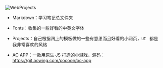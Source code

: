 ![WebProjects](https://socialify.git.ci/cocoonnu/WebProjects/image?description=1&descriptionEditable=%E4%B8%AA%E4%BA%BA%E5%89%8D%E7%AB%AF%E5%AD%A6%E4%B9%A0%E7%9A%84%20git%20%E4%BB%93%E5%BA%93%EF%BC%8C%E7%94%A8%E4%BA%8E%E4%BF%9D%E5%AD%98%E5%AD%A6%E4%B9%A0%E8%BF%87%E7%A8%8B%E4%B8%AD%E7%9A%84%E4%BB%A3%E7%A0%81%E5%92%8C%E7%AC%94%E8%AE%B0&forks=1&issues=1&language=1&name=1&owner=1&pulls=1&stargazers=1&theme=Light)




- Markdown：学习笔记总文件夹


- Fonts：收集的一些好看的中英文字体


- Projects：自己根据网上的模板做的一些有意思而且好看的小网页，`UI ` 都是我非常喜欢的风格


- AC APP：一款用原生 JS 打造的小游戏，源码：https://git.acwing.com/cocoon/ac-app
